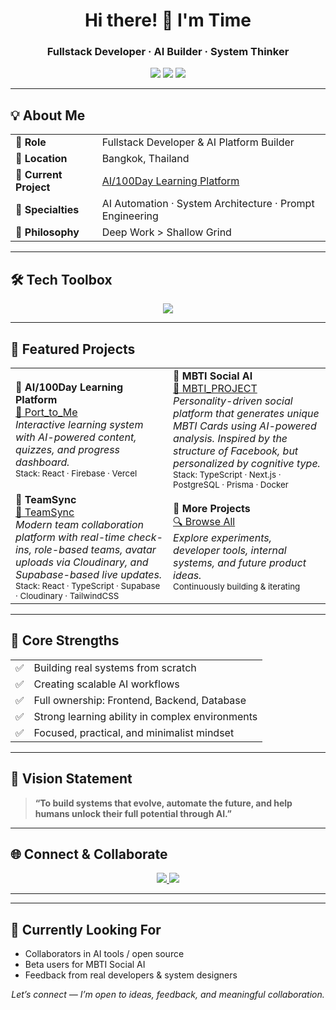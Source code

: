 <h1 align="center">Hi there! 👋 I'm Time</h1>
<h3 align="center">Fullstack Developer · AI Builder · System Thinker</h3>

<p align="center">
  <img src="https://img.shields.io/badge/Profile_Views-Enabled-blueviolet?style=flat-square" />
  <img src="https://img.shields.io/github/followers/timektt?style=flat-square&color=blue" />
  <img src="https://img.shields.io/github/stars/timektt?style=flat-square&color=yellow" />
</p>

---

## 💡 About Me

<table>
  <tr>
    <td><strong>💼 Role</strong></td>
    <td>Fullstack Developer & AI Platform Builder</td>
  </tr>
  <tr>
    <td><strong>📍 Location</strong></td>
    <td>Bangkok, Thailand</td>
  </tr>
  <tr>
    <td><strong>🎯 Current Project</strong></td>
    <td><a href="https://github.com/timektt/Port_to_Me">AI/100Day Learning Platform</a></td>
  </tr>
  <tr>
    <td><strong>🧠 Specialties</strong></td>
    <td>AI Automation · System Architecture · Prompt Engineering</td>
  </tr>
  <tr>
    <td><strong>🧘 Philosophy</strong></td>
    <td>Deep Work > Shallow Grind</td>
  </tr>
</table>

---

## 🛠 Tech Toolbox

<p align="center">
  <img src="https://skillicons.dev/icons?i=nextjs,react,tailwind,ts,nodejs,prisma,postgres,firebase,docker,vercel" />
</p>

---

## 📌 Featured Projects

<table>
  <tr>
    <td width="50%">
      <strong>🧠 AI/100Day Learning Platform</strong><br/>
      <a href="https://github.com/timektt/Port_to_Me">🔗 Port_to_Me</a><br/>
      <em>Interactive learning system with AI-powered content, quizzes, and progress dashboard.</em><br/>
      <sub>Stack: React · Firebase · Vercel</sub>
    </td>
    <td width="50%">
      <strong>🧬 MBTI Social AI</strong><br/>
      <a href="https://github.com/timektt/MBTI_PROJECT">🔗 MBTI_PROJECT</a><br/>
      <em>Personality-driven social platform that generates unique MBTI Cards using AI-powered analysis. Inspired by the structure of Facebook, but personalized by cognitive type.</em><br/>
      <sub>Stack: TypeScript · Next.js · PostgreSQL · Prisma · Docker</sub>
    </td>
  </tr>
  <tr>
    <td width="50%">
      <strong>🤖 TeamSync</strong><br/>
      <a href="https://github.com/timektt/TeamSync">🔗 TeamSync</a><br/>
      <em>Modern team collaboration platform with real-time check-ins, role-based teams, avatar uploads via Cloudinary, and Supabase-based live updates.</em><br/>
      <sub>Stack: React · TypeScript · Supabase · Cloudinary · TailwindCSS</sub>
    </td>
    <td width="50%">
      <strong>🧪 More Projects</strong><br/>
      <a href="https://github.com/timektt?tab=repositories">🔍 Browse All</a><br/>
      <em>Explore experiments, developer tools, internal systems, and future product ideas.</em><br/>
      <sub>Continuously building & iterating</sub>
    </td>
  </tr>
</table>


---

## 💪 Core Strengths

<table>
  <tr><td>✅</td><td>Building real systems from scratch</td></tr>
  <tr><td>✅</td><td>Creating scalable AI workflows</td></tr>
  <tr><td>✅</td><td>Full ownership: Frontend, Backend, Database</td></tr>
  <tr><td>✅</td><td>Strong learning ability in complex environments</td></tr>
  <tr><td>✅</td><td>Focused, practical, and minimalist mindset</td></tr>
</table>


---

## 🌌 Vision Statement

> **“To build systems that evolve, automate the future, and help humans unlock their full potential through AI.”**

---

## 🌐 Connect & Collaborate

<p align="center">
  <a href="https://www.facebook.com/profile.php?id=61574677352368">
    <img src="https://img.shields.io/badge/Facebook-1877F2?style=for-the-badge&logo=facebook&logoColor=white" />
  </a>
  <a href="https://www.youtube.com/@Bearpola-vo9jh" title="Coming Soon">
    <img src="https://img.shields.io/badge/YouTube-Coming_Soon-red?style=for-the-badge&logo=youtube&logoColor=white" />
  </a>
</p>


---

---

## 🚀 Currently Looking For

- Collaborators in AI tools / open source
- Beta users for MBTI Social AI
- Feedback from real developers & system designers

<p align="center">
  <em>Let’s connect — I’m open to ideas, feedback, and meaningful collaboration.</em>
</p>

